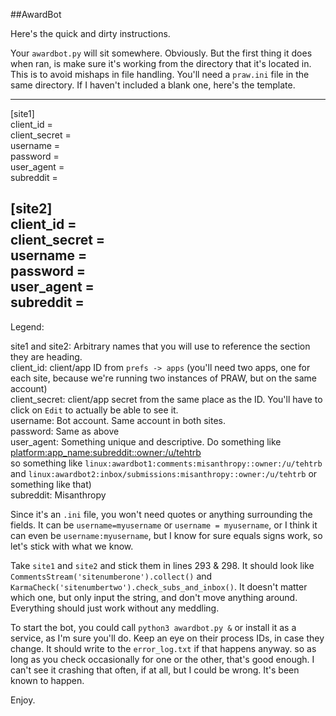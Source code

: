 ##AwardBot

Here's the quick and dirty instructions.

Your `awardbot.py` will sit somewhere. Obviously. But the first thing it does when ran, is make sure it's working from the directory that it's located in. This is to avoid mishaps in file handling. You'll need a `praw.ini` file in the same directory. If I haven't included a blank one, here's the template.

---  
[site1]  
client_id =  
client_secret =  
username =  
password =  
user_agent =  
subreddit =  
  
[site2]  
client_id =  
client_secret =  
username =  
password =  
user_agent =  
subreddit =  
---

Legend:

site1 and site2: Arbitrary names that you will use to reference the section they are heading.  
client_id: client/app ID from `prefs -> apps` (you'll need two apps, one for each site, because we're running two instances of PRAW, but on the same account)  
client_secret: client/app secret from the same place as the ID. You'll have to click on `Edit` to actually be able to see it.  
username: Bot account. Same account in both sites.  
password: Same as above  
user_agent: Something unique and descriptive. Do something like <platform:app_name:subreddit::owner:/u/tehtrb>  
so something like `linux:awardbot1:comments:misanthropy::owner:/u/tehtrb` and `linux:awardbot2:inbox/submissions:misanthropy::owner:/u/tehtrb` or something like that)  
subreddit: Misanthropy  

Since it's an `.ini` file, you won't need quotes or anything surrounding the fields. It can be `username=myusername` or `username = myusername`, or I think it can even be `username:myusername`, but I know for sure equals signs work, so let's stick with what we know.

Take `site1` and `site2` and stick them in lines 293 & 298. It should look like `CommentsStream('sitenumberone').collect()` and `KarmaCheck('sitenumbertwo').check_subs_and_inbox()`. It doesn't matter which one, but only input the string, and don't move anything around. Everything should just work without any meddling.

To start the bot, you could call `python3 awardbot.py &` or install it as a service, as I'm sure you'll do. Keep an eye on their process IDs, in case they change. It should write to the `error_log.txt` if that happens anyway. so as long as you check occasionally for one or the other, that's good enough. I can't see it crashing that often, if at all, but I could be wrong. It's been known to happen.

Enjoy.
